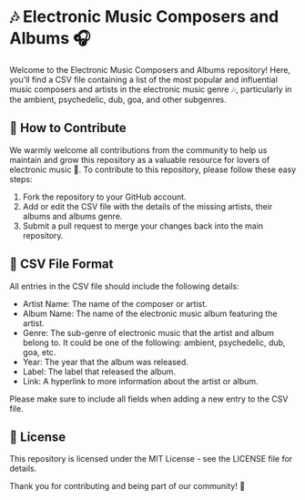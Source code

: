# 🎶 Electronic Music Composers and Albums 🎧
Welcome to the Electronic Music Composers and Albums repository! Here, you'll find a CSV file containing a list of the most popular and influential music composers and artists in the electronic music genre 🎶, particularly in the ambient, psychedelic, dub, goa, and other subgenres.

## 🎵 How to Contribute
We warmly welcome all contributions from the community to help us maintain and grow this repository as a valuable resource for lovers of electronic music 👫. To contribute to this repository, please follow these easy steps:

1. Fork the repository to your GitHub account.
2. Add or edit the CSV file with the details of the missing artists, their albums and albums genre.
3. Submit a pull request to merge your changes back into the main repository.

## 📝 CSV File Format
All entries in the CSV file should include the following details:

- Artist Name: The name of the composer or artist.
- Album Name: The name of the electronic music album featuring the artist.
- Genre: The sub-genre of electronic music that the artist and album belong to. It could be one of the following: ambient, psychedelic, dub, goa, etc.
- Year: The year that the album was released.
- Label: The label that released the album.
- Link: A hyperlink to more information about the artist or album.

Please make sure to include all fields when adding a new entry to the CSV file.

## 📜 License
This repository is licensed under the MIT License - see the LICENSE file for details.

Thank you for contributing and being part of our community! 🙌